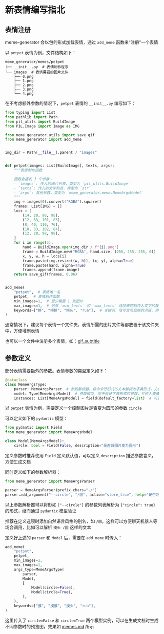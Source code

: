 # 新表情编写指北

## 表情注册

meme-generator 会以包的形式加载表情，通过 `add_meme` 函数来“注册”一个表情

以 `petpet` 表情为例，文件结构如下：

```
meme_generator/memes/petpet
├── __init__.py  # 表情制作程序
└── images  # 表情需要的图片文件
    ├── 0.png
    ├── 1.png
    ├── 2.png
    ├── 3.png
    └── 4.png
```

在不考虑额外参数的情况下，`petpet` 表情的 `__init__.py` 编写如下：

```python
from typing import List
from pathlib import Path
from pil_utils import BuildImage
from PIL.Image import Image as IMG

from meme_generator.utils import save_gif
from meme_generator import add_meme


img_dir = Path(__file__).parent / "images"


def petpet(images: List[BuildImage], texts, args):
    """表情制作函数

    函数会接收 3 个参数：
    - `images`: 传入的图片列表，类型为 `pil_utils.BuildImage`
    - `texts`: 传入的文字列表，类型为 `str`
    - `args`: 其他参数，类型为 `meme_generator.meme.MemeArgsModel`
    """
    img = images[0].convert("RGBA").square()
    frames: List[IMG] = []
    locs = [
        (14, 20, 98, 98),
        (12, 33, 101, 85),
        (8, 40, 110, 76),
        (10, 33, 102, 84),
        (12, 20, 98, 98),
    ]
    for i in range(5):
        hand = BuildImage.open(img_dir / f"{i}.png")
        frame = BuildImage.new("RGBA", hand.size, (255, 255, 255, 0))
        x, y, w, h = locs[i]
        frame.paste(img.resize((w, h)), (x, y), alpha=True)
        frame.paste(hand, alpha=True)
        frames.append(frame.image)
    return save_gif(frames, 0.06)


add_meme(
    "petpet",  # 表情唯一名
    petpet,  # 表情制作函数
    min_images=1,  # 至少需要 1 张图片
    max_images=1,  # 另有 `min_texts` 和 `max_texts` 选项来控制传入文字的数量
    keywords=["摸", "摸摸", "摸头", "rua"],  # 关键词，填写言简意赅的词语，用于展示表情含义、方便聊天Bot调用等
)
```

通常情况下，建议每个表情一个文件夹，表情所需的图片文件等都放置于该文件夹中，方便增删表情

也可以一个文件中注册多个表情，如：[gif_subtitle](../meme_generator/memes/gif_subtitle/__init__.py)


## 参数定义

部分表情需要额外的参数。表情参数的类型定义如下：

```python
@dataclass
class MemeArgsType:
    parser: MemeArgsParser  # 参数解析器，将命令行形式的文本解析为字典形式，方便通过命令行使用
    model: Type[MemeArgsModel]  # 参数模型，用于验证字典形式的参数，并传入表情制作函数
    instances: List[MemeArgsModel] = field(default_factory=list)  # 可选，参数模型示例，推荐填写，方便生成不同参数下的预览图
```

以 `petpet` 表情为例，需要定义一个控制图片是否变为圆形的参数 `circle`

可以定义如下的 `pydantic` 模型：

```python
from pydantic import Field
from meme_generator import MemeArgsModel

class Model(MemeArgsModel):
    circle: bool = Field(False, description="是否将图片变为圆形")
```

定义参数时推荐使用 `Field` 定义默认值，可以定义 `description` 描述参数含义，方便生成文档

同时定义如下的参数解析器：

```python
from meme_generator import MemeArgsParser

parser = MemeArgsParser(prefix_chars="-/")
parser.add_argument("--circle", "/圆", action="store_true", help="是否将图片变为圆形")
```

以上参数解析器可以将形如 `["--circle"]` 的参数列表解析为 `{"circle": true}` 的形式，继而通过 `pydantic` 模型验证

推荐在定义选项时添加自然语言风格的别名，如 `/圆`，这样可以方便聊天机器人等场合调用，比如可以解析 `摸头 /圆` 这样的文本

定义好上述的 `parser` 和 `Model` 后，需要在 `add_meme` 时传入：

```python
add_meme(
    "petpet",
    petpet,
    min_images=1,
    max_images=1,
    args_type=MemeArgsType(
        parser,
        Model,
        [
            Model(circle=False),
            Model(circle=True),
        ],
    ),
    keywords=["摸", "摸摸", "摸头", "rua"],
)
```

这里传入了 `circle=False` 和 `circle=True` 两个模型实例，可以在生成文档时生成不同参数时的预览图，效果如 [memes.md](memes.md#petpet) 所示
